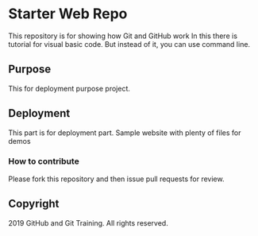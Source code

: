 # Starter Web Repo

This repository is for showing how Git and GitHub work
In this there is tutorial for visual basic code. But instead of it, you can use command line.

## Purpose

This for deployment purpose project.
## Deployment

This part is for deployment part.
Sample website with plenty of files for demos

### How to contribute

Please fork this repository and then issue pull requests for review.

## Copyright
2019 GitHub and Git Training. All rights reserved.

